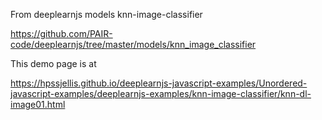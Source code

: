 From deeplearnjs models knn-image-classifier

https://github.com/PAIR-code/deeplearnjs/tree/master/models/knn_image_classifier


This demo page is at 

https://hpssjellis.github.io/deeplearnjs-javascript-examples/Unordered-javascript-examples/deeplearnjs-examples/knn-image-classifier/knn-dl-image01.html

